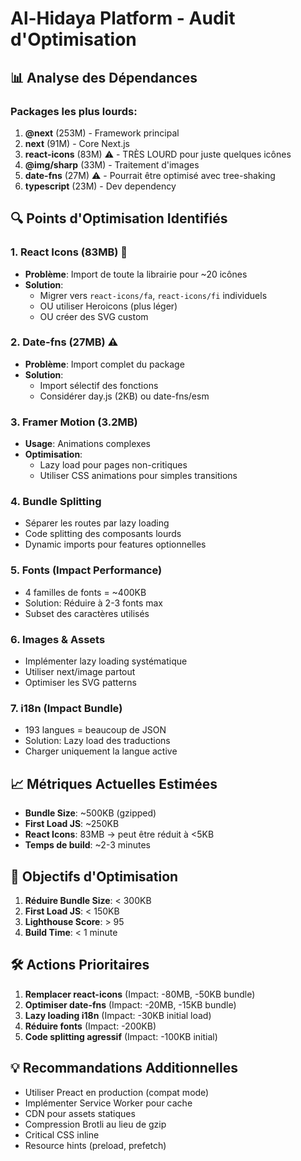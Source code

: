# Al-Hidaya Platform - Audit d'Optimisation

## 📊 Analyse des Dépendances

### Packages les plus lourds:
1. **@next** (253M) - Framework principal
2. **next** (91M) - Core Next.js
3. **react-icons** (83M) ⚠️ - TRÈS LOURD pour juste quelques icônes
4. **@img/sharp** (33M) - Traitement d'images
5. **date-fns** (27M) ⚠️ - Pourrait être optimisé avec tree-shaking
6. **typescript** (23M) - Dev dependency

## 🔍 Points d'Optimisation Identifiés

### 1. **React Icons (83MB)** 🚨
- **Problème**: Import de toute la librairie pour ~20 icônes
- **Solution**: 
  - Migrer vers `react-icons/fa`, `react-icons/fi` individuels
  - OU utiliser Heroicons (plus léger)
  - OU créer des SVG custom

### 2. **Date-fns (27MB)** ⚠️
- **Problème**: Import complet du package
- **Solution**: 
  - Import sélectif des fonctions
  - Considérer day.js (2KB) ou date-fns/esm

### 3. **Framer Motion (3.2MB)**
- **Usage**: Animations complexes
- **Optimisation**: 
  - Lazy load pour pages non-critiques
  - Utiliser CSS animations pour simples transitions

### 4. **Bundle Splitting**
- Séparer les routes par lazy loading
- Code splitting des composants lourds
- Dynamic imports pour features optionnelles

### 5. **Fonts (Impact Performance)**
- 4 familles de fonts = ~400KB
- Solution: Réduire à 2-3 fonts max
- Subset des caractères utilisés

### 6. **Images & Assets**
- Implémenter lazy loading systématique
- Utiliser next/image partout
- Optimiser les SVG patterns

### 7. **i18n (Impact Bundle)**
- 193 langues = beaucoup de JSON
- Solution: Lazy load des traductions
- Charger uniquement la langue active

## 📈 Métriques Actuelles Estimées

- **Bundle Size**: ~500KB (gzipped)
- **First Load JS**: ~250KB
- **React Icons**: 83MB → peut être réduit à <5KB
- **Temps de build**: ~2-3 minutes

## 🎯 Objectifs d'Optimisation

1. **Réduire Bundle Size**: < 300KB
2. **First Load JS**: < 150KB
3. **Lighthouse Score**: > 95
4. **Build Time**: < 1 minute

## 🛠️ Actions Prioritaires

1. **Remplacer react-icons** (Impact: -80MB, -50KB bundle)
2. **Optimiser date-fns** (Impact: -20MB, -15KB bundle)
3. **Lazy loading i18n** (Impact: -30KB initial load)
4. **Réduire fonts** (Impact: -200KB)
5. **Code splitting agressif** (Impact: -100KB initial)

## 💡 Recommandations Additionnelles

- Utiliser Preact en production (compat mode)
- Implémenter Service Worker pour cache
- CDN pour assets statiques
- Compression Brotli au lieu de gzip
- Critical CSS inline
- Resource hints (preload, prefetch)